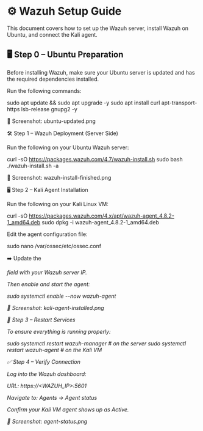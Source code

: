 # ⚙️ Wazuh Setup Guide

This document covers how to set up the Wazuh server, install Wazuh on Ubuntu, and connect the Kali agent.

## 🖥️ Step 0 – Ubuntu Preparation

Before installing Wazuh, make sure your Ubuntu server is updated and has the required dependencies installed.

Run the following commands:

sudo apt update && sudo apt upgrade -y
sudo apt install curl apt-transport-https lsb-release gnupg2 -y


📸 Screenshot: ubuntu-updated.png

🛠️ Step 1 – Wazuh Deployment (Server Side)

Run the following on your Ubuntu Wazuh server:

curl -sO https://packages.wazuh.com/4.7/wazuh-install.sh
sudo bash ./wazuh-install.sh -a


📸 Screenshot: wazuh-install-finished.png

🖥️ Step 2 – Kali Agent Installation

Run the following on your Kali Linux VM:

curl -sO https://packages.wazuh.com/4.x/apt/wazuh-agent_4.8.2-1_amd64.deb
sudo dpkg -i wazuh-agent_4.8.2-1_amd64.deb


Edit the agent configuration file:

sudo nano /var/ossec/etc/ossec.conf


➡️ Update the <address> field with your Wazuh server IP.

Then enable and start the agent:

sudo systemctl enable --now wazuh-agent


📸 Screenshot: kali-agent-installed.png

🔄 Step 3 – Restart Services

To ensure everything is running properly:

sudo systemctl restart wazuh-manager   # on the server
sudo systemctl restart wazuh-agent     # on the Kali VM

✅ Step 4 – Verify Connection

Log into the Wazuh dashboard:

URL: https://<WAZUH_IP>:5601

Navigate to: Agents → Agent status

Confirm your Kali VM agent shows up as Active.

📸 Screenshot: agent-status.png
